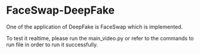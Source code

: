 # FaceSwap-DeepFake
One of the application of DeepFake is FaceSwap which is implemented.

To test it realtime, please run the main_video.py or refer to the commands to run file in order to run it successfully.

